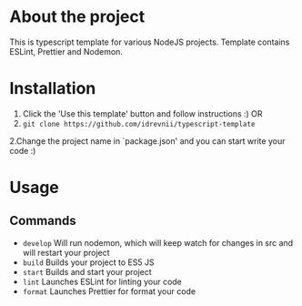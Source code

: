 # About the project

This is typescript template for various NodeJS projects. Template contains ESLint, Prettier and Nodemon.

# Installation

1. Click the 'Use this template' button and follow instructions :)
   OR
1. `git clone https://github.com/idrevnii/typescript-template`

2.Change the project name in `package.json' and you can start write your code :)

# Usage

## Commands

- `develop` Will run nodemon, which will keep watch for changes in src and will restart your project
- `build` Builds your project to ES5 JS
- `start` Builds and start your project
- `lint` Launches ESLint for linting your code
- `format` Launches Prettier for format your code
